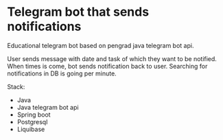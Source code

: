 # Telegram bot that sends notifications

Educational telegram bot based on pengrad java telegram bot api.

User sends message with date and task of which they want to be notified. When times is come, bot sends notification back to user. Searching for notifications in DB is going per minute.

Stack:
- Java
- Java telegram bot api
- Spring boot
- Postgresql
- Liquibase
